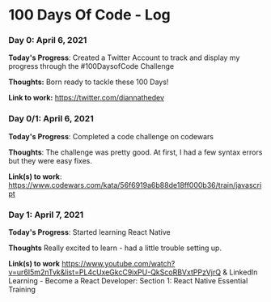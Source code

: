 # 100 Days Of Code - Log

### Day 0: April 6, 2021

**Today's Progress**: Created a Twitter Account to track and display my progress through the #100DaysofCode Challenge

**Thoughts:** Born ready to tackle these 100 Days!

**Link to work:** https://twitter.com/diannathedev

### Day 0/1: April 6, 2021

**Today's Progress**: Completed a code challenge on codewars

**Thoughts**: The challenge was pretty good. At first, I had a few syntax errors but they were easy fixes.

**Link(s) to work**: https://www.codewars.com/kata/56f6919a6b88de18ff000b36/train/javascript

### Day 1: April 7, 2021

**Today's Progress**: Started learning React Native

**Thoughts** Really excited to learn - had a little trouble setting up. 

**Link(s) to work**
https://www.youtube.com/watch?v=ur6I5m2nTvk&list=PL4cUxeGkcC9ixPU-QkScoRBVxtPPzVjrQ
& LinkedIn Learning - Become a React Developer: Section 1: React Native Essential Training
